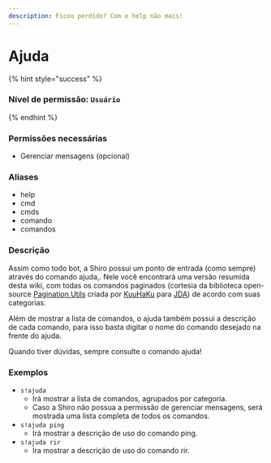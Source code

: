 ```yaml
---
description: Ficou perdido? Com o help não mais!
---
```


# Ajuda

{% hint style="success" %}
### Nível de permissão: `Usuário`
{% endhint %}

### Permissões necessárias

* Gerenciar mensagens \(opcional\)

### Aliases

* help
* cmd
* cmds
* comando
* comandos

### Descrição

Assim como todo bot, a Shiro possui um ponto de entrada \(como sempre\) através do comando ajuda,. Nele você encontrará uma versão resumida desta wiki, com todas os comandos paginados \(cortesia da biblioteca open-source [Pagination Utils](https://github.com/ygimenez/Pagination-Utils) criada por [KuuHaKu](https://github.com/ygimenez) para [JDA](https://github.com/DV8FromTheWorld/JDA)\) de acordo com suas categorias.

Além de mostrar a lista de comandos, o ajuda também possui a descrição de cada comando, para isso basta digitar o nome do comando desejado na frente do ajuda.

Quando tiver dúvidas, sempre consulte o comando ajuda!

### Exemplos

* `s!ajuda`
  * Irá mostrar a lista de comandos, agrupados por categoria.
  * Caso a Shiro não possua a permissão de gerenciar mensagens, será mostrada uma lista completa de todos os comandos.
* `s!ajuda ping`
  * Irá mostrar a descrição de uso do comando ping.
* `s!ajuda rir`
  * Ira mostrar a descrição de uso do comando rir.

